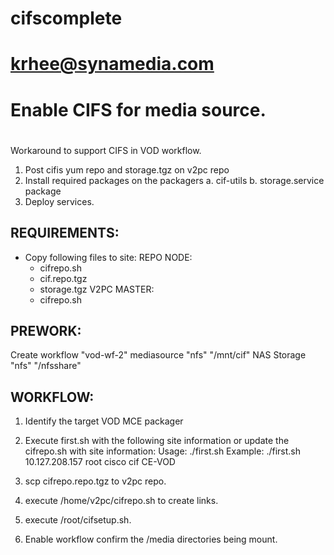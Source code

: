 # cifscomplete 
# krhee@synamedia.com
# Enable CIFS for media source.
#


Workaround to support CIFS in VOD workflow.
1. Post cifis yum repo and storage.tgz  on v2pc repo
2. Install required packages on the packagers
   a. cif-utils
   b. storage.service package
3. Deploy services.

REQUIREMENTS:
------------
+ Copy following files to site:
  REPO NODE: 
   + cifrepo.sh
   + cif.repo.tgz
   + storage.tgz
  V2PC MASTER:
   + cifrepo.sh  

PREWORK:
-----
 Create workflow "vod-wf-2"
 mediasource "nfs" "/mnt/cif"
 NAS Storage "nfs" "/nfsshare"

WORKFLOW:
--------
1. Identify the target VOD MCE packager
2. Execute first.sh with the following site information or update the cifrepo.sh with site information:
   Usage: ./first.sh <cif server> <user> <password> <cif directory> <VOD MCE name>
   Example: ./first.sh 10.127.208.157 root cisco cif CE-VOD

2. scp cifrepo.repo.tgz to v2pc repo.
3. execute /home/v2pc/cifrepo.sh to create links.
4. execute /root/cifsetup.sh.
4. Enable workflow confirm the /media directories being mount.
